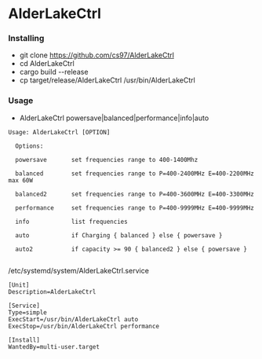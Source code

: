 # AlderLakeCtrl

### Installing
* git clone https://github.com/cs97/AlderLakeCtrl
* cd AlderLakeCtrl
* cargo build --release
* cp target/release/AlderLakeCtrl /usr/bin/AlderLakeCtrl

### Usage
* AlderLakeCtrl powersave|balanced|performance|info|auto

```
Usage: AlderLakeCtrl [OPTION]

  Options:
  
  powersave       set frequencies range to 400-1400Mhz
  
  balanced        set frequencies range to P=400-2400MHz E=400-2200MHz max 60W
  
  balanced2       set frequencies range to P=400-3600MHz E=400-3300MHz

  performance     set frequencies range to P=400-9999MHz E=400-9999MHz
  
  info            list frequencies
  
  auto            if Charging { balanced } else { powersave }
  
  auto2           if capacity >= 90 { balanced2 } else { powersave }


```

/etc/systemd/system/AlderLakeCtrl.service
```
[Unit]
Description=AlderLakeCtrl

[Service]
Type=simple
ExecStart=/usr/bin/AlderLakeCtrl auto
ExecStop=/usr/bin/AlderLakeCtrl performance

[Install]
WantedBy=multi-user.target
```
